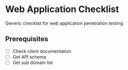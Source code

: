 # Web Application Checklist

Generic checklist for web application penetration testing

## Prerequisites

- [ ] Check client documentation
- [ ] Get API schema
- [ ] Get sub domain list
